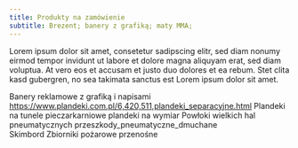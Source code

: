 ```yaml
---
title: Produkty na zamówienie
subtitle: Brezent; banery z grafiką; maty MMA; 
---
```


Lorem ipsum dolor sit amet, consetetur sadipscing elitr, sed diam nonumy eirmod
tempor invidunt ut labore et dolore magna aliquyam erat, sed diam voluptua. At
vero eos et accusam et justo duo dolores et ea rebum. Stet clita kasd gubergren,
no sea takimata sanctus est Lorem ipsum dolor sit amet.

Banery reklamowe z grafiką i napisami
https://www.plandeki.com.pl/6,420,511,plandeki_separacyjne.html
Plandeki na tunele pieczarkarniowe
plandeki na wymiar
Powłoki wielkich hal pneumatycznych
przeszkody_pneumatyczne_dmuchane\
Skimbord
Zbiorniki pożarowe przenośne
